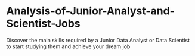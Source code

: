 # Analysis-of-Junior-Analyst-and-Scientist-Jobs
Discover the main skills required by a Junior Data Analyst or Data Scientist to start studying them and achieve your dream job
